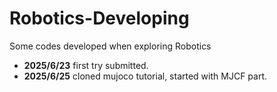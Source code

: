 # Robotics-Developing
Some codes developed when exploring Robotics
- **2025/6/23** first try submitted.
- **2025/6/25** cloned mujoco tutorial, started with MJCF part.